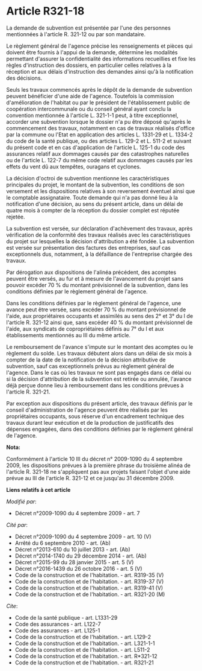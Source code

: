 # Article R321-18

La demande de subvention est présentée par l'une des personnes mentionnées à l'article R. 321-12 ou par son mandataire. 

Le règlement général de l'agence précise les renseignements et pièces qui doivent être fournis à l'appui de la demande,
détermine les modalités permettant d'assurer la confidentialité des informations recueillies et fixe les règles d'instruction
des dossiers, en particulier celles relatives à la réception et aux délais d'instruction des demandes ainsi qu'à la
notification des décisions. 

Seuls les travaux commencés après le dépôt de la demande de subvention peuvent bénéficier d'une aide de l'agence. Toutefois
la commission d'amélioration de l'habitat ou par le président de l'établissement public de coopération intercommunale ou du
conseil général ayant conclu la convention mentionnée à l'article L. 321-1-1 peut, à titre exceptionnel, accorder une
subvention lorsque le dossier n'a pu être déposé qu'après le commencement des travaux, notamment en cas de travaux réalisés
d'office par la commune ou l'Etat en application des articles L. 1331-29 et L. 1334-2 du code de la santé publique, ou des
articles L. 129-2 et L. 511-2 et suivant du présent code et en cas d'application de l'article L. 125-1 du code des assurances
relatif aux dommages causés par des catastrophes naturelles ou de l'article L. 122-7 du même code relatif aux dommages causés
par les effets du vent dû aux tempêtes, ouragans et cyclones. 

La décision d'octroi de subvention mentionne les caractéristiques principales du projet, le montant de la subvention, les
conditions de son versement et les dispositions relatives à son reversement éventuel ainsi que le comptable assignataire.
Toute demande qui n'a pas donné lieu à la notification d'une décision, au sens du présent article, dans un délai de quatre
mois à compter de la réception du dossier complet est réputée rejetée. 

La subvention est versée, sur déclaration d'achèvement des travaux, après vérification de la conformité des travaux réalisés
avec les caractéristiques du projet sur lesquelles la décision d'attribution a été fondée. La subvention est versée sur
présentation des factures des entreprises, sauf cas exceptionnels dus, notamment, à la défaillance de l'entreprise chargée
des travaux. 

Par dérogation aux dispositions de l'alinéa précédent, des acomptes peuvent être versés, au fur et à mesure de l'avancement
du projet sans pouvoir excéder 70 % du montant prévisionnel de la subvention, dans les conditions définies par le règlement
général de l'agence. 

Dans les conditions définies par le règlement général de l'agence, une avance peut être versée, sans excéder 70 % du montant
prévisionnel de l'aide, aux propriétaires occupants et assimilés au sens des 2° et 3° du I de l'article R. 321-12 ainsi que,
sans excéder 40 % du montant prévisionnel de l'aide, aux syndicats de copropriétaires définis au 7° du I et aux
établissements mentionnés au III du même article. 

Le remboursement de l'avance s'impute sur le montant des acomptes ou le règlement du solde. Les travaux débutent alors dans
un délai de six mois à compter de la date de la notification de la décision attributive de subvention, sauf cas exceptionnels
prévus au règlement général de l'agence. Dans le cas où les travaux ne sont pas engagés dans ce délai ou si la décision
d'attribution de la subvention est retirée ou annulée, l'avance déjà perçue donne lieu à remboursement dans les conditions
prévues à l'article R. 321-21. 

Par exception aux dispositions du présent article, des travaux définis par le conseil d'administration de l'agence peuvent
être réalisés par les propriétaires occupants, sous réserve d'un encadrement technique des travaux durant leur exécution et
de la production de justificatifs des dépenses engagées, dans des conditions définies par le règlement général de l'agence.

**Nota:**

Conformément à l'article 10 III du décret n° 2009-1090 du 4 septembre 2009, les dispositions prévues à la première phrase du
troisième alinéa de l'article R. 321-18 ne s'appliquent pas aux projets faisant l'objet d'une aide prévue au III de l'article
R. 321-12 et ce jusqu'au 31 décembre 2009.

**Liens relatifs à cet article**

_Modifié par_:

  - Décret n°2009-1090 du 4 septembre 2009 - art. 7

_Cité par_:

  - Décret n°2009-1090 du 4 septembre 2009 - art. 10 (V)
  - Arrêté du 6 septembre 2010 - art. (Ab)
  - Décret n°2013-610 du 10 juillet 2013 - art. (Ab)
  - Décret n°2014-1740 du 29 décembre 2014 - art. (Ab)
  - Décret n°2015-99 du 28 janvier 2015 - art. 5 (V)
  - Décret n°2016-1439 du 26 octobre 2016 - art. 5 (V)
  - Code de la construction et de l'habitation. - art. R319-35 (V)
  - Code de la construction et de l'habitation. - art. R319-37 (V)
  - Code de la construction et de l'habitation. - art. R319-41 (V)
  - Code de la construction et de l'habitation. - art. R321-20 (M)

_Cite_:

  - Code de la santé publique - art. L1331-29
  - Code des assurances - art. L122-7
  - Code des assurances - art. L125-1
  - Code de la construction et de l'habitation. - art. L129-2
  - Code de la construction et de l'habitation. - art. L321-1-1
  - Code de la construction et de l'habitation. - art. L511-2
  - Code de la construction et de l'habitation. - art. R*321-12
  - Code de la construction et de l'habitation. - art. R321-21
